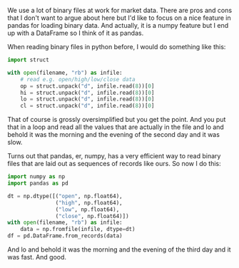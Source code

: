 <!-- 
.. title: Reading binary files with Python and Pandas
.. slug: reading-binary-files-with-python-and-pandas
.. date: 2017-05-26 15:10:36 UTC-05:00
.. tags: python
.. category: 
.. link: 
.. description: 
.. type: text
-->

We use a lot of binary files at work for market data. There are pros
and cons that I don't want to argue about here but I'd like to focus
on a nice feature in pandas for loading binary data. And actually, it
is a numpy feature but I end up with a DataFrame so I think of it as
pandas.

When reading binary files in python before, I would do something like
this:

```python
import struct

with open(filename, "rb") as infile:
	# read e.g. open/high/low/close data
	op = struct.unpack("d", infile.read(8))[0]
	hi = struct.unpack("d", infile.read(8))[0]
	lo = struct.unpack("d", infile.read(8))[0]
	cl = struct.unpack("d", infile.read(8))[0]
```

That of course is grossly oversimplified but you get the point. And
you put that in a loop and read all the values that are actually in
the file and lo and behold it was the morning and the evening of the
second day and it was slow.

Turns out that pandas, er, numpy, has a very efficient way to read
binary files that are laid out as sequences of records like ours. So
now I do this:

```python
import numpy as np
import pandas as pd

dt = np.dtype([("open", np.float64),
               ("high", np.float64),
			   ("low", np.float64),
			   ("close", np.float64)])
with open(filename, "rb") as infile:
	data = np.fromfile(infile, dtype=dt)
df = pd.DataFrame.from_records(data)
```

And lo and behold it was the morning and the evening of the third day
and it was fast. And good.

